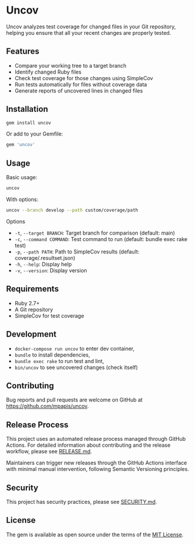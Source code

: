 # Uncov

Uncov analyzes test coverage for changed files in your Git repository, helping you ensure that all your recent changes are properly tested.

## Features

- Compare your working tree to a target branch
- Identify changed Ruby files
- Check test coverage for those changes using SimpleCov
- Run tests automatically for files without coverage data
- Generate reports of uncovered lines in changed files

## Installation

```bash
gem install uncov
```

Or add to your Gemfile:
```ruby
gem 'uncov'
```

## Usage
Basic usage:
```bash
uncov
```
With options:
```bash
uncov --branch develop --path custom/coverage/path
```
Options
- `-t`, `--target BRANCH`: Target branch for comparison (default: main)
- `-c`, `--command COMMAND`: Test command to run (default: bundle exec rake test)
- `-p`, `--path PATH`: Path to SimpleCov results (default: coverage/.resultset.json)
- `-h`, `--help`: Display help
- `-v`, `--version`: Display version

## Requirements

- Ruby 2.7+
- A Git repository
- SimpleCov for test coverage

## Development
- `docker-compose run uncov` to enter dev container,
- `bundle` to install dependencies,
- `bundle exec rake` to run test and lint,
- `bin/uncov` to see uncovered changes (check itself)

## Contributing
Bug reports and pull requests are welcome on GitHub at https://github.com/mpapis/uncov.

## Release Process
This project uses an automated release process managed through GitHub Actions. For detailed information about contributing and the release workflow, please see [RELEASE.md](RELEASE.md).

Maintainers can trigger new releases through the GitHub Actions interface with minimal manual intervention, following Semantic Versioning principles.

## Security
This project has security practices, please see [SECURITY.md](SECURITY.md).

## License
The gem is available as open source under the terms of the [MIT License](https://opensource.org/licenses/MIT).
